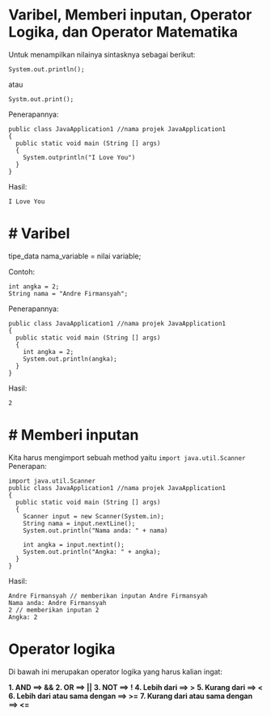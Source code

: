 # Varibel, Memberi inputan, Operator Logika, dan Operator Matematika

Untuk menampilkan nilainya sintasknya sebagai berikut:
```
System.out.println(); 
```
atau
```
Systm.out.print();
```
Penerapannya:
```
public class JavaApplication1 //nama projek JavaApplication1 
{
  public static void main (String [] args)
  {
    System.outprintln("I Love You")
  }
}
```
Hasil:
```
I Love You
```
# # Varibel
tipe_data nama_variable = nilai variable;

Contoh:
```
int angka = 2;
String nama = "Andre Firmansyah";
```
Penerapannya:
```
public class JavaApplication1 //nama projek JavaApplication1 
{
  public static void main (String [] args)
  {
    int angka = 2;
    System.out.println(angka);
  }
}
```
Hasil:
```
2
```
# # Memberi inputan
Kita harus mengimport sebuah method yaitu ```import java.util.Scanner```
Penerapan:
```
import java.util.Scanner
public class JavaApplication1 //nama projek JavaApplication1 
{
  public static void main (String [] args)
  {
    Scanner input = new Scanner(System.in);
    String nama = input.nextLine();
    System.out.println("Nama anda: " + nama)

    int angka = input.nextint();
    System.out.println("Angka: " + angka);
  }
}
```
Hasil:
```
Andre Firmansyah // memberikan inputan Andre Firmansyah
Nama anda: Andre Firmansyah
2 // memberikan inputan 2
Angka: 2
```
# Operator logika
Di bawah ini merupakan operator logika yang harus kalian ingat:

**1. AND ==> &&**
**2. OR ==> ||**
**3. NOT ==> !**
**4. Lebih dari ==> >**
**5. Kurang dari ==> <**
**6. Lebih dari atau sama dengan ==> >=**
**7. Kurang dari atau sama dengan ==> <=**




